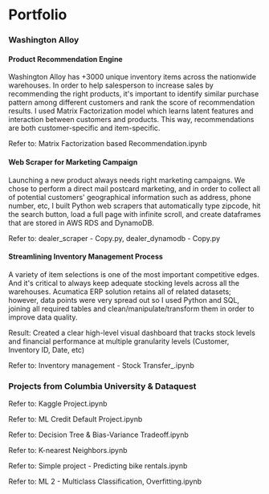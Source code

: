 # Portfolio

### Washington Alloy

#### Product Recommendation Engine

Washington Alloy has +3000 unique inventory items across the nationwide warehouses. In order to help salesperson to increase sales by recommending the right products, it's important to identify similar purchase pattern among different customers and rank the score of recommendation results. I used Matrix Factorization model which learns latent features and interaction between customers and products. This way, recommendations are both customer-specific and item-specific.

Refer to: Matrix Factorization based Recommendation.ipynb


#### Web Scraper for Marketing Campaign

Launching a new product always needs right marketing campaigns. We chose to perform a direct mail postcard marketing, and in order to collect all of potential customers' geographical information such as address, phone number, etc, I built Python web scrapers that automatically type zipcode, hit the search button, load a full page with infinite scroll, and create dataframes that are stored in AWS RDS and DynamoDB.

Refer to: dealer_scraper - Copy.py, dealer_dynamodb - Copy.py


#### Streamlining Inventory Management Process

A variety of item selections is one of the most important competitive edges. And it's critical to always keep adequate stocking levels across all the warehouses. Acumatica ERP solution retains all of related datasets; however, data points were very spread out so I used Python and SQL, joining all required tables and clean/manipulate/transform them in order to improve data quality. 

Result: Created a clear high-level visual dashboard that tracks stock levels and financial performance at multiple granularity levels (Customer, Inventory ID, Date, etc)

Refer to: Inventory management - Stock Transfer_.ipynb


### Projects from Columbia University & Dataquest

Refer to: Kaggle Project.ipynb

Refer to: ML Credit Default Project.ipynb

Refer to: Decision Tree & Bias-Variance Tradeoff.ipynb

Refer to: K-nearest Neighbors.ipynb

Refer to: Simple project - Predicting bike rentals.ipynb

Refer to: ML 2 - Multiclass Classification, Overfitting.ipynb	


